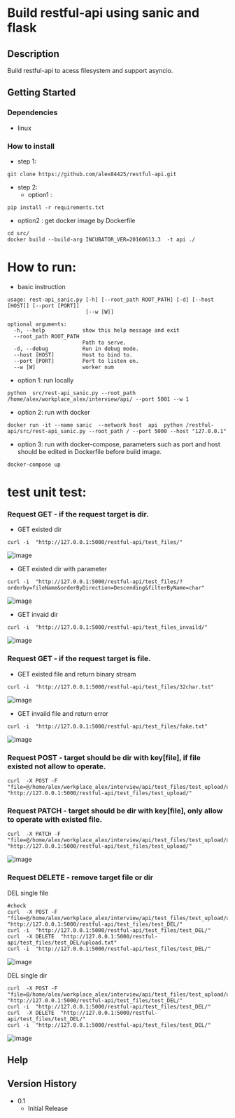 # Build restful-api using sanic and flask



## Description

Build restful-api to acess filesystem and support asyncio.

## Getting Started

### Dependencies

* linux

### How to install

* step 1:
```
git clone https://github.com/alex84425/restful-api.git
```
* step 2:
  * option1 :
```
pip install -r requirements.txt
```

  * option2 : get docker image by Dockerfile
```
cd src/
docker build --build-arg INCUBATOR_VER=20160613.3  -t api ./
```



# How to run:

* basic instruction
```
usage: rest-api_sanic.py [-h] [--root_path ROOT_PATH] [-d] [--host [HOST]] [--port [PORT]]
                         [--w [W]]

optional arguments:
  -h, --help            show this help message and exit
  --root_path ROOT_PATH
                        Path to serve.
  -d, --debug           Run in debug mode.
  --host [HOST]         Host to bind to.
  --port [PORT]         Port to listen on.
  --w [W]               worker num

```

  * option 1: run locally
```
python  src/rest-api_sanic.py --root_path /home/alex/workplace_alex/interview/api/ --port 5001 --w 1
```

  * option 2: run with docker
```
docker run -it --name sanic  --network host  api  python /restful-api/src/rest-api_sanic.py --root_path / --port 5000 --host "127.0.0.1"
```

  * option 3: run with docker-compose, parameters such as port and host should be edited in Dockerfile before build image.
```
docker-compose up
```

# test unit test:

###  Request GET - if the request target is dir.
* GET existed dir
```
curl -i  "http://127.0.0.1:5000/restful-api/test_files/"
```
![image](https://user-images.githubusercontent.com/26201458/143234292-4db9c789-8f7c-4cad-9c8b-22b51350f2d9.png)

* GET existed dir with parameter
```
curl -i  "http://127.0.0.1:5000/restful-api/test_files/?orderby=fileName&orderByDirection=Descending&filterByName=char"
```
![image](https://user-images.githubusercontent.com/26201458/143230782-2777ccfa-03ed-4a99-acf8-833ea5a821aa.png)


* GET invaid dir
```
curl -i  "http://127.0.0.1:5000/restful-api/test_files_invaild/"
```
![image](https://user-images.githubusercontent.com/26201458/143230619-61dd35d9-c76e-4431-90bc-71dd8bae5e5d.png)


###  Request GET - if the request target is file.

* GET existed file and return binary stream
```
curl -i  "http://127.0.0.1:5000/restful-api/test_files/32char.txt"
```
![image](https://user-images.githubusercontent.com/26201458/143230997-f528382a-2d9b-4359-8023-fde402455eba.png)

* GET invaild file and return error
```
curl -i  "http://127.0.0.1:5000/restful-api/test_files/fake.txt"
```
![image](https://user-images.githubusercontent.com/26201458/143231058-f10f4bd7-3c40-46eb-ac1b-1632d505a73f.png)

###  Request POST - target should be dir with key[file], if file existed not allow to operate.
```
curl  -X POST -F "file=@/home/alex/workplace_alex/interview/api/test_files/test_upload/upload.txt"  "http://127.0.0.1:5000/restful-api/test_files/test_upload/"
```
###  Request PATCH - target should be dir with key[file], only allow to operate with existed file.
```
curl  -X PATCH -F "file=@/home/alex/workplace_alex/interview/api/test_files/test_upload/upload.txt"  "http://127.0.0.1:5000/restful-api/test_files/test_upload/"
```

![image](https://user-images.githubusercontent.com/26201458/143231591-a9e90b65-73e0-4538-a1fe-2f1090e8a24b.png)
###  Request DELETE - remove target file or dir
DEL single file
```
#check
curl  -X POST -F "file=@/home/alex/workplace_alex/interview/api/test_files/test_upload/upload.txt"  "http://127.0.0.1:5000/restful-api/test_files/test_DEL/"
curl -i  "http://127.0.0.1:5000/restful-api/test_files/test_DEL/"
curl  -X DELETE  "http://127.0.0.1:5000/restful-api/test_files/test_DEL/upload.txt"
curl -i  "http://127.0.0.1:5000/restful-api/test_files/test_DEL/"
```
![image](https://user-images.githubusercontent.com/26201458/143240357-b7178edb-b923-451b-bacb-9760c11a17fb.png)

DEL single dir
```
curl  -X POST -F "file=@/home/alex/workplace_alex/interview/api/test_files/test_upload/upload.txt"  "http://127.0.0.1:5000/restful-api/test_files/test_DEL/"
curl -i  "http://127.0.0.1:5000/restful-api/test_files/test_DEL/"
curl  -X DELETE  "http://127.0.0.1:5000/restful-api/test_files/test_DEL/"
curl -i  "http://127.0.0.1:5000/restful-api/test_files/test_DEL/"
```

![image](https://user-images.githubusercontent.com/26201458/143240737-18f62796-700d-4a2c-9c7b-5d45d12d4ade.png)


## Help



## Version History

* 0.1
    * Initial Release

